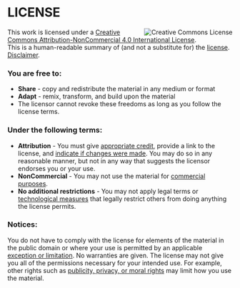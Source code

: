 # LICENSE
<a rel="license" href="http://creativecommons.org/licenses/by-nc/4.0/"><img alt="Creative Commons License" style="border-width:0" align="right" src="https://i.creativecommons.org/l/by-nc/4.0/88x31.png"/></a>
This work is licensed under a <a rel="license" href="http://creativecommons.org/licenses/by-nc/4.0/">Creative Commons Attribution-NonCommercial 4.0 International License</a>.
</br>
This is a human-readable summary of (and not a substitute for) the [license](https://creativecommons.org/licenses/by-nc/4.0/legalcode). [Disclaimer](https://creativecommons.org/licenses/by-nc/4.0).

### You are free to:
* **Share** - copy and redistribute the material in any medium or format
* **Adapt** - remix, transform, and build upon the material
* The licensor cannot revoke these freedoms as long as you follow the license terms.

### Under the following terms:
* **Attribution** - You must give [appropriate credit](https://wiki.creativecommons.org/wiki/License_Versions#Detailed_attribution_comparison_chart), provide a link to the license, and [indicate if changes were made](https://wiki.creativecommons.org/wiki/License_Versions#Modifications_and_adaptations_must_be_marked_as_such). You may do so in any reasonable manner, but not in any way that suggests the licensor endorses you or your use.
* **NonCommercial** - You may not use the material for [commercial purposes](https://creativecommons.org/faq/#does-my-use-violate-the-noncommercial-clause-of-the-licenses).
* **No additional restrictions** - You may not apply legal terms or [technological measures](https://wiki.creativecommons.org/wiki/License_Versions#Application_of_effective_technological_measures_by_users_of_CC-licensed_works_prohibited) that legally restrict others from doing anything the license permits.

### Notices:
You do not have to comply with the license for elements of the material in the public domain or where your use is permitted by an applicable [exception or limitation](https://creativecommons.org/faq/#do-creative-commons-licenses-affect-exceptions-and-limitations-to-copyright-such-as-fair-dealing-and-fair-use).
No warranties are given. The license may not give you all of the permissions necessary for your intended use. For example, other rights such as [publicity, privacy, or moral rights](https://wiki.creativecommons.org/wiki/Considerations_for_licensors_and_licensees) may limit how you use the material.
